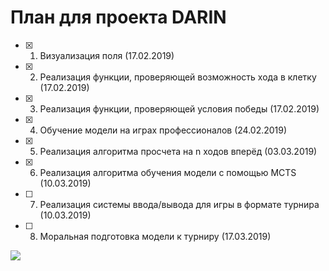 # План для проекта DARIN

- [x] 1. Визуализация поля (17.02.2019)
- [x] 2. Реализация функции, проверяющей возможность хода в клетку (17.02.2019)
- [x] 3. Реализация функции, проверяющей условия победы (17.02.2019)
- [x] 4. Обучение модели на играх профессионалов (24.02.2019)
- [x] 5. Реализация алгоритма просчета на n ходов вперёд (03.03.2019)
- [x] 6. Реализация алгоритма обучения модели с помощью MCTS (10.03.2019)
- [ ] 7. Реализация системы ввода/вывода для игры в формате турнира (10.03.2019)
- [ ] 8. Моральная подготовка модели к турниру (17.03.2019)

![](https://github.com/birshert/Some-stuff/blob/master/cots.jpg)
